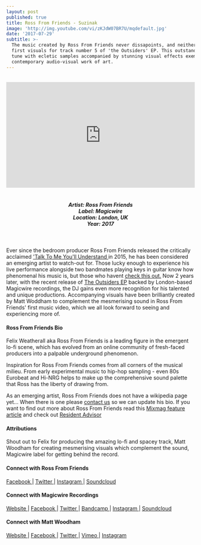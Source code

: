 ```yaml
---
layout: post
published: true
title: Ross From Friends - Suzinak
image: 'http://img.youtube.com/vi/zKJdW07BR7U/mqdefault.jpg'
date: '2017-07-29'
subtitle: >-
  The music created by Ross From Friends never dissapoints, and neither has his
  first visuals for track number 5 of 'the Outsiders' EP. This outstanding lo-fi
  tune with ecletic samples accompanied by stunning visual effects exemplifies
  contemporary audio-visual work of art.
---
```

<style>.embed-container { position: relative; padding-bottom: 56.25%; height: 0; overflow: hidden; max-width: 100%; } .embed-container iframe, .embed-container object, .embed-container embed { position: absolute; top: 0; left: 0; width: 100%; height: 100%; }</style><br />
<div class="embed-container">
<iframe allowfullscreen="" frameborder="0" height="315" src="https://www.youtube.com/embed/zKJdW07BR7U?rel=0" width="560"></iframe></div>
<br>
<h5 style="text-align: center;">
Artist: Ross From Friends <br>
Label: Magicwire <br>
Location: London, UK <br>
Year: 2017
</h5>
<br>

Ever since the bedroom producer Ross From Friends released the critically acclaimed ['Talk To Me You'll Understand ](https://www.youtube.com/watch?v=8tKKNV5sXUs) in 2015, he has been considered an emerging artist to watch-out for. Those lucky enough to experience his live performance alongside two bandmates playing keys in guitar know how phenomenal his music is, but those who havent [check this out.](http://www.rwz.io/ross-from-friends-live/)  Now 2 years later, with the recent release of [The Outsiders EP](https://magicwire.bandcamp.com/album/the-outsiders) backed by London-based Magicwire recordings, the DJ gains even more recognition for his talented and unique productions. Accompanying visuals have been brilliantly created by Matt Woddham to complement the mesmerising sound in Ross From Friends' first music video, which we all look forward to seeing and experiencing more of. 

#### Ross From Friends Bio

Felix Weatherall aka Ross From Friends is a leading figure in the emergent lo-fi scene, which has evolved from an online community of fresh-faced producers into a palpable underground phenomenon.

Inspiration for Ross From Friends comes from all corners of the musical milieu. From early experimental music to hip-hop sampling - even 80s Eurobeat and Hi-NRG helps to make up the comprehensive sound palette that Ross has the liberty of drawing from.

As an emerging artist, Ross From Friends does not have a wikipedia page yet... When there is one please [contact us](http://www.rwz.io/contact) so we can update his bio. If you want to find out more about Ross From Friends read this [Mixmag feature article](http://mixmag.net/feature/impact-ross-from-friends) and check out [Resident Advisor](https://www.residentadvisor.net/dj/rossfromfriends-uk/biography)

#### Attributions

Shout out to Felix for producing the amazing lo-fi and spacey track, Matt Woodham for creating mesmerising visuals which complement the sound, Magicwire label for getting behind the record.  

#### Connect with Ross From Friends

<a class="fa fa-facebook" href="https://www.facebook.com/RossFromFriendsMusic" target="_blank"> Facebook </a> |
<a class="fa fa-twitter" href="https://twitter.com/russfrumfrunds" target="_blank"> Twitter </a> |
<a class="fa fa-instagram" href="https://www.instagram.com/rossfromfrens" target="_blank"> Instagram </a> |
<a class="fa fa-soundcloud" href="https://soundcloud.com/rossfromfriends" target="_blank"> Soundcloud </a> 

#### Connect with Magicwire Recordings 

<a class="fa fa-globe" href="http://www.magicwirerecordings.com/" target="_blank"> Website </a> |
<a class="fa fa-facebook" href="https://www.facebook.com/magicwirematerials" target="_blank"> Facebook </a> |
<a class="fa fa-twitter" href="https://twitter.com/_magicwire_" target="_blank"> Twitter </a> |
<a class="fa fa-bandcamp" href="https://magicwire.bandcamp.com/" target="_blank"> Bandcamp </a> |
<a class="fa fa-instagram" href="https://www.instagram.com/magicwirematerials" target="_blank"> Instagram </a> |
<a class="fa fa-soundcloud" href="https://soundcloud.com/magicwire" target="_blank"> Soundcloud </a> 


#### Connect with Matt Woodham 

<a class="fa fa-globe" href="http://mdoubl.eu/info/" target="_blank"> Website </a> |
<a class="fa fa-facebook" href="https://www.facebook.com/matt.woodham" target="_blank"> Facebook </a> |
<a class="fa fa-twitter" href="https://twitter.com/mattwoodham" target="_blank"> Twitter </a> |
<a class="fa fa-vimeo" href="https://vimeo.com/mwmw" target="_blank"> Vimeo </a> |
<a class="fa fa-instagram" href="https://www.instagram.com/mattwoodham" target="_blank"> Instagram </a>
